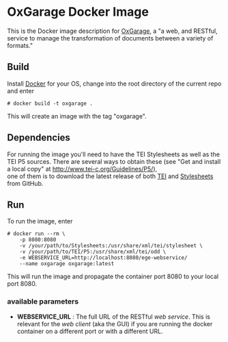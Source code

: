 # OxGarage Docker Image

This is the Docker image description for [OxGarage](https://github.com/TEIC/oxgarage), a "a web, and RESTful, service to manage the transformation of documents between a variety of formats."

## Build

Install [Docker](https://www.docker.com) for your OS, change into the root directory of the current repo and enter 

```
# docker build -t oxgarage . 
```

This will create an image with the tag "oxgarage".

## Dependencies

For running the image you'll need to have the TEI Stylesheets as well as the TEI P5 sources.
There are several ways to obtain these (see "Get and install a local copy" at http://www.tei-c.org/Guidelines/P5/),  
one of them is to download the latest release of both 
[TEI](https://github.com/TEIC/TEI/releases) and [Stylesheets](https://github.com/TEIC/Stylesheets/releases) from GitHub.

## Run

To run the image, enter

```
# docker run --rm \
    -p 8080:8080
    -v /your/path/to/Stylesheets:/usr/share/xml/tei/stylesheet \ 
    -v /your/path/to/TEI/P5:/usr/share/xml/tei/odd \
    -e WEBSERVICE_URL=http://localhost:8080/ege-webservice/   
    --name oxgarage oxgarage:latest
``` 

This will run the image and propagate the container port 8080 to your local port 8080.

### available parameters

* **WEBSERVICE_URL** : The full URL of the RESTful *web service*. 
    This is relevant for the *web client* (aka the GUI) if you are running the docker container on a different port
    or with a different URL.
